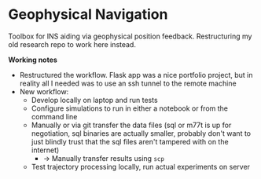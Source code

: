 # Geophysical Navigation
Toolbox for INS aiding via geophysical position feedback. Restructuring my old research repo to work here instead.

**Working notes**

* Restructured the workflow. Flask app was a nice portfolio project, but in reality all I needed was to use an ssh tunnel to the remote machine
* New workflow:
  * Develop locally on laptop and run tests
  * Configure simulations to run in either a notebook or from the command line
  * Manually or via git transfer the data files (sql or m77t is up for negotiation, sql binaries are actually smaller, probably don't want to just blindly trust that the sql files aren't tampered with on the internet)
    * -> Manually transfer results using `scp`
  * Test trajectory processing locally, run actual experiments on server
  